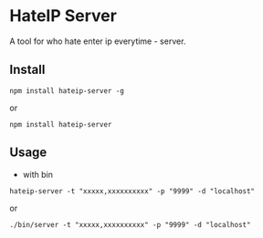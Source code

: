 # HateIP Server

A tool for who hate enter ip everytime - server.

## Install

```
npm install hateip-server -g
```

or

```
npm install hateip-server
```

## Usage

- with bin  
  
```
hateip-server -t "xxxxx,xxxxxxxxxx" -p "9999" -d "localhost"  
```

or  


```
./bin/server -t "xxxxx,xxxxxxxxxx" -p "9999" -d "localhost"  
```
